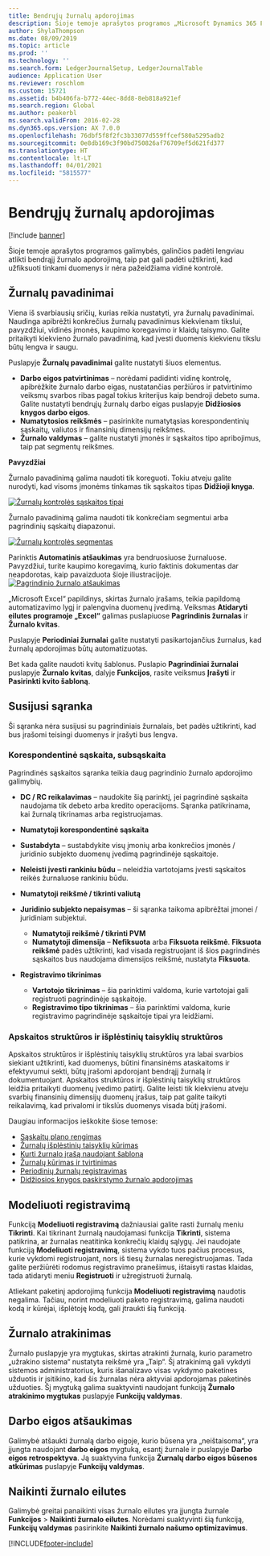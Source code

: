```yaml
---
title: Bendrųjų žurnalų apdorojimas
description: Šioje temoje aprašytos programos „Microsoft Dynamics 365 Finance“ galimybės, galinčios padėti lengviau atlikti bendrąjį žurnalo apdorojimą, taip pat gali padėti užtikrinti, kad užfiksuoti tinkami duomenys ir nėra pažeidžiama vidinė kontrolė.
author: ShylaThompson
ms.date: 08/09/2019
ms.topic: article
ms.prod: ''
ms.technology: ''
ms.search.form: LedgerJournalSetup, LedgerJournalTable
audience: Application User
ms.reviewer: roschlom
ms.custom: 15721
ms.assetid: b4b406fa-b772-44ec-8dd8-8eb818a921ef
ms.search.region: Global
ms.author: peakerbl
ms.search.validFrom: 2016-02-28
ms.dyn365.ops.version: AX 7.0.0
ms.openlocfilehash: 76dbf5f8f2fc3b33077d559ffcef580a5295adb2
ms.sourcegitcommit: 0e8db169c3f90bd750826af76709ef5d621fd377
ms.translationtype: HT
ms.contentlocale: lt-LT
ms.lasthandoff: 04/01/2021
ms.locfileid: "5815577"
---
```

# <a name="general-journal-processing"></a>Bendrųjų žurnalų apdorojimas

[!include [banner](../includes/banner.md)]

Šioje temoje aprašytos programos galimybės, galinčios padėti lengviau atlikti bendrąjį žurnalo apdorojimą, taip pat gali padėti užtikrinti, kad užfiksuoti tinkami duomenys ir nėra pažeidžiama vidinė kontrolė.  

## <a name="journal-names"></a>Žurnalų pavadinimai

Viena iš svarbiausių sričių, kurias reikia nustatyti, yra žurnalų pavadinimai. Naudinga apibrėžti konkrečius žurnalų pavadinimus kiekvienam tikslui, pavyzdžiui, vidinės įmonės, kaupimo koregavimo ir klaidų taisymo. Galite pritaikyti kiekvieno žurnalo pavadinimą, kad įvesti duomenis kiekvienu tikslu būtų lengva ir saugu. 

Puslapyje **Žurnalų pavadinimai** galite nustatyti šiuos elementus.

-   **Darbo eigos patvirtinimas** – norėdami padidinti vidinę kontrolę, apibrėžkite žurnalo darbo eigas, nustatančias peržiūros ir patvirtinimo veiksmų svarbos ribas pagal tokius kriterijus kaip bendroji debeto suma. Galite nustatyti bendrųjų žurnalų darbo eigas puslapyje **Didžiosios knygos darbo eigos**.
-   **Numatytosios reikšmės** – pasirinkite numatytąsias korespondentinių sąskaitų, valiutos ir finansinių dimensijų reikšmes.
-   **Žurnalo valdymas** – galite nustatyti įmonės ir sąskaitos tipo apribojimus, taip pat segmentų reikšmes. 

**Pavyzdžiai**

Žurnalo pavadinimą galima naudoti tik koreguoti. Tokiu atveju galite nurodyti, kad visoms įmonėms tinkamas tik sąskaitos tipas **Didžioji knyga**. 

[![Žurnalų kontrolės sąskaitos tipai](./media/journal-control-account-types1.png)](./media/journal-control-account-types1.png)

Žurnalo pavadinimą galima naudoti tik konkrečiam segmentui arba pagrindinių sąskaitų diapazonui. 

[![Žurnalų kontrolės segmentas](./media/journal-control-segment1.png)](./media/journal-control-segment1.png)

Parinktis **Automatinis atšaukimas** yra bendruosiuose žurnaluose. Pavyzdžiui, turite kaupimo koregavimą, kurio faktinis dokumentas dar neapdorotas, kaip pavaizduota šioje iliustracijoje.
[![Pagrindinio žurnalo atšaukimas](./media/general-journal-reversing1.png)](./media/general-journal-reversing1.png) 

„Microsoft Excel“ papildinys, skirtas žurnalo įrašams, teikia papildomą automatizavimo lygį ir palengvina duomenų įvedimą. Veiksmas **Atidaryti eilutes programoje „Excel“** galimas puslapiuose **Pagrindinis žurnalas** ir **Žurnalo kvitas**. 

Puslapyje **Periodiniai žurnalai** galite nustatyti pasikartojančius žurnalus, kad žurnalų apdorojimas būtų automatizuotas. 

Bet kada galite naudoti kvitų šablonus. Puslapio **Pagrindiniai žurnalai** puslapyje **Žurnalo kvitas**, dalyje **Funkcijos**, rasite veiksmus **Įrašyti** ir **Pasirinkti kvito šabloną**.

## <a name="related-setup"></a>Susijusi sąranka
Ši sąranka nėra susijusi su pagrindiniais žurnalais, bet padės užtikrinti, kad bus įrašomi teisingi duomenys ir įrašyti bus lengva.

### <a name="main-account"></a>Korespondentinė sąskaita, subsąskaita

Pagrindinės sąskaitos sąranka teikia daug pagrindinio žurnalo apdorojimo galimybių.

-   **DC / RC reikalavimas** – naudokite šią parinktį, jei pagrindinė sąskaita naudojama tik debeto arba kredito operacijoms. Sąranka patikrinama, kai žurnalą tikrinamas arba registruojamas.

-   **Numatytoji korespondentinė sąskaita**
-   **Sustabdyta** – sustabdykite visų įmonių arba konkrečios įmonės / juridinio subjekto duomenų įvedimą pagrindinėje sąskaitoje.
-   **Neleisti įvesti rankiniu būdu** – neleidžia vartotojams įvesti sąskaitos reikės žurnaluose rankiniu būdu.
-   **Numatytoji reikšmė / tikrinti valiutą**
-   **Juridinio subjekto nepaisymas** – ši sąranka taikoma apibrėžtai įmonei / juridiniam subjektui.
    -   **Numatytoji reikšmė / tikrinti PVM**
    -   **Numatytoji dimensija** – **Nefiksuota** arba **Fiksuota reikšmė**. **Fiksuota reikšmė** padės užtikrinti, kad visada registruojant iš šios pagrindinės sąskaitos bus naudojama dimensijos reikšmė, nustatyta **Fiksuota**.
-   **Registravimo tikrinimas**
    -   **Vartotojo tikrinimas** – šia parinktimi valdoma, kurie vartotojai gali registruoti pagrindinėje sąskaitoje.
    -   **Registravimo tipo tikrinimas** – šia parinktimi valdoma, kurie registravimo pagrindinėje sąskaitoje tipai yra leidžiami.

### <a name="accounting-structures-and-advanced-rules-structures"></a>Apskaitos struktūros ir išplėstinių taisyklių struktūros

Apskaitos struktūros ir išplėstinių taisyklių struktūros yra labai svarbios siekiant užtikrinti, kad duomenys, būtini finansinėms ataskaitoms ir efektyvumui sekti, būtų įrašomi apdorojant bendrąjį žurnalą ir dokumentuojant. Apskaitos struktūros ir išplėstinių taisyklių struktūros leidžia pritaikyti duomenų įvedimo patirtį. Galite leisti tik kiekvienu atveju svarbių finansinių dimensijų duomenų įrašus, taip pat galite taikyti reikalavimą, kad privalomi ir tikslūs duomenys visada būtį įrašomi.

Daugiau informacijos ieškokite šiose temose:
- [Sąskaitų plano rengimas](plan-chart-of-accounts.md) 
- [Žurnalų išplėstinių taisyklių kūrimas](tasks/create-advanced-rules-journals.md)
- [Kurti žurnalo įrašą naudojant šabloną](tasks/create-journal-entry-template.md)
- [Žurnalų kūrimas ir tvirtinimas](tasks/create-validate-journals.md)
- [Periodinių žurnalų registravimas](tasks/post-periodic-journals.md)
- [Didžiosios knygos paskirstymo žurnalo apdorojimas](tasks/process-ledger-allocation-journal.md)

## <a name="simulate-posting"></a>Modeliuoti registravimą
Funkciją **Modeliuoti registravimą** dažniausiai galite rasti žurnalų meniu **Tikrinti**. Kai tikrinant žurnalą naudojamasi funkcija  **Tikrinti**, sistema patikrina, ar žurnalas neatitinka konkrečių klaidų sąlygų. Jei naudojate funkciją **Modeliuoti registravimą**, sistema vykdo tuos pačius procesus, kurie vykdomi registruojant, nors iš tiesų žurnalas neregistruojamas. Tada galite peržiūrėti rodomus registravimo pranešimus, ištaisyti rastas klaidas, tada atidaryti meniu **Registruoti** ir užregistruoti žurnalą. 

Atliekant paketinį apdorojimą funkcija **Modeliuoti registravimą** naudotis negalima. Tačiau, norint modeliuoti paketo registravimą, galima naudoti kodą ir kūrėjai, išplėtoję kodą, gali įtraukti šią funkciją.  

## <a name="journal-unlock"></a>Žurnalo atrakinimas
Žurnalo puslapyje yra mygtukas, skirtas atrakinti žurnalą, kurio parametro „užrakino sistema“ nustatyta reikšmė yra „Taip“. Šį atrakinimą gali vykdyti sistemos administratorius, kuris išanalizavo visas vykdymo paketines užduotis ir įsitikino, kad šis žurnalas nėra aktyviai apdorojamas paketinės užduoties. Šį mygtuką galima suaktyvinti naudojant funkciją **Žurnalo atrakinimo mygtukas** puslapyje **Funkcijų valdymas**. 

## <a name="workflow-recall"></a>Darbo eigos atšaukimas 
Galimybė atšaukti žurnalą darbo eigoje, kurio būsena yra „neištaisoma“, yra įjungta naudojant **darbo eigos** mygtuką, esantį žurnale ir puslapyje **Darbo eigos retrospektyva**. Ją suaktyvina funkcija **Žurnalų darbo eigos būsenos atkūrimas** puslapyje **Funkcijų valdymas**.

## <a name="delete-journal-lines"></a>Naikinti žurnalo eilutes
Galimybė greitai panaikinti visas žurnalo eilutes yra įjungta žurnale **Funkcijos** > **Naikinti žurnalo eilutes**. Norėdami suaktyvinti šią funkciją, **Funkcijų valdymas** pasirinkite **Naikinti žurnalo našumo optimizavimus**.


[!INCLUDE[footer-include](../../includes/footer-banner.md)]